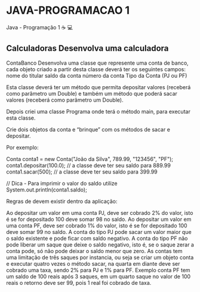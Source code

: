 # JAVA-PROGRAMACAO 1
Java - Programação 1 ☕ 💻

Calculadoras 
Desenvolva uma calculadora
-------------------------------

ContaBanco
Desenvolva uma classe que represente uma conta de banco, cada objeto criado a partir desta classe deverá ter os seguintes campos:
nome do titular
saldo da conta
número da conta
Tipo da Conta (PJ ou PF)


Esta classe deverá ter um método que permita depositar valores (receberá como parâmetro um Double) e também um método que poderá sacar valores (receberá como parâmetro um Double).


Depois criei uma classe Programa onde terá o método main, para executar esta classe. 

Crie dois objetos da conta e “brinque” com os métodos de sacar e depositar.

Por exemplo: 

Conta conta1 = new Conta("João da Silva", 789.99, "123456", "PF");
conta1.depositar(100.0); // a classe deve ter seu saldo para 889.99
conta1.sacar(500); // a classe deve ter seu saldo para 399.99

// Dica - Para imprimir o valor do saldo utilize System.out.println(conta1.saldo);

Regras de devem existir dentro da aplicação: 

Ao depositar um valor em uma conta PJ, deve ser cobrado 2% do valor, isto é se for depositado 100 deve somar 98 no saldo. 
Ao depositar um valor em uma conta PF, deve ser cobrado 1% do valor, isto é se for depositado 100 deve somar 99 no saldo. 
A conta do tipo PJ pode sacar um valor maior que o saldo existente e pode ficar com saldo negativo.
A conta do tipo PF não pode liberar um saque que deixe o saldo negativo, isto é, se o saque zerar a conta pode, só não pode deixar o saldo menor que zero. 
As contas tem uma limitação de três saques por instancia, ou seja se criar um objeto conta e executar quatro vezes o método sacar, na quarta em diante deve ser cobrado uma taxa, sendo 2% para PJ e 1% para PF. Exemplo conta PF tem um saldo de 100 reais após 3 saques, em um quarto saque no valor de 100 reais o retorno deve ser 99, pois 1 real foi cobrado de taxa. 
